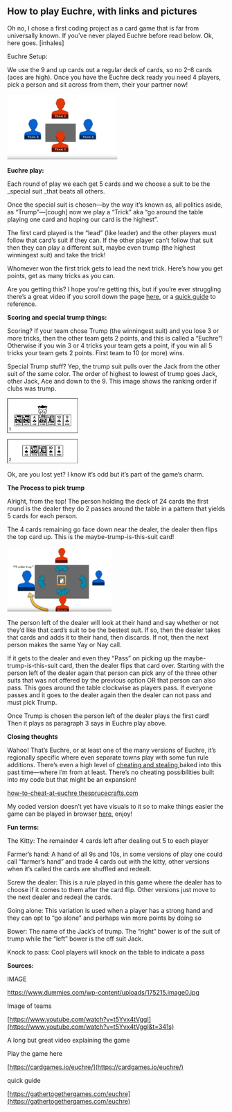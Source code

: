 ## How to play Euchre, with links and pictures ##

Oh no, I chose a first coding project as a card game that is far from universally known. If you’ve never played Euchre before read below. Ok, here goes. [inhales]

Euchre Setup:

We use the 9 and up cards out a regular deck of cards, so no 2–8 cards (aces are high). Once you have the Euchre deck ready you need 4 players, pick a person and sit across from them, their your partner now!

<img src="images/TeamAroundTable.png" height = "150" alt="Team around table">
 
**Euchre play:**

Each round of play we each get 5 cards and we choose a suit to be the _special suit _that beats all others. 

Once the special suit is chosen—by the way it’s known as, all politics aside, as “Trump”—[cough] now we play a “Trick” aka “go around the table playing one card and hoping our card is the highest”. 

The first card played is the “lead” (like leader) and the other players must follow that card’s suit if they can. If the other player can’t follow that suit then they can play a different suit, maybe even trump (the highest winningest suit) and take the trick!

Whomever won the first trick gets to lead the next trick. Here’s how you get points, get as many tricks as you can.  

Are you getting this? I hope you’re getting this, but if you’re ever struggling there’s a great video if you scroll down the page [here.](https://www.thesprucecrafts.com/euchre-rules-tricktaking-card-game-409350) or a [quick guide](https://gathertogethergames.com/euchre) to reference. 

**Scoring and special trump things:**

Scoring? If your team chose Trump (the winningest suit) and you lose 3 or more tricks, then the other team gets 2 points, and this is called a “Euchre”! Otherwise if you win 3 or 4 tricks your team gets a point, if you win all 5 tricks your team gets 2 points. First team to 10 (or more) wins. 

Special Trump stuff? Yep, the trump suit pulls over the Jack from the other suit of the same color. The order of highest to lowest of trump goes Jack, other Jack, Ace and down to the 9. This image shows the ranking order if clubs was trump. 

<img src="images/TrumpRank.jpg" height = "150" alt="Trump rank">

Ok, are you lost yet? I know it’s odd but it’s part of the game’s charm. 

**The Process to pick trump**

Alright, from the top! The person holding the deck of 24 cards the first round is the dealer they do 2 passes around the table in a pattern that yields 5 cards for each person. 

The 4 cards remaining go face down near the dealer, the dealer then flips the top card up. This is the maybe-trump-is-this-suit card! 

<img src="images/DecidingTrump.png" height = "150" alt="Deciding trump">

The person left of the dealer will look at their hand and say whether or not they’d like that card’s suit to be the bestest suit. If so, then the dealer takes that cards and adds it to their hand, then discards. If not, then the next person makes the same Yay or Nay call. 

If it gets to the dealer and even they “Pass” on picking up the maybe-trump-is-this-suit card, then the dealer flips that card over. Starting with the person left of the dealer again that person can pick any of the three other suits that was not offered by the previous option OR that person can also pass. This goes around the table clockwise as players pass.  If everyone passes and it goes to the dealer again then the dealer can not pass and must pick Trump. 

Once Trump is chosen the person left of the dealer plays the first card! Then it plays as paragraph 3 says in Euchre play above.

**Closing thoughts**

Wahoo! That’s Euchre, or at least one of the many versions of Euchre, it’s regionally specific where even separate towns play with some fun rule additions. There’s even a high level of <span style="text-decoration:underline;">cheating and stealing </span>baked into this past time—where I’m from at least. There’s no cheating possibilities built into my code but that might be an expansion! 

[how-to-cheat-at-euchre thesprucecrafts.com](https://www.thesprucecrafts.com/how-to-cheat-at-euchre-411488)

My coded version doesn’t yet have visuals to it so to make things easier the game can be played in browser [here](https://cardgames.io/euchre/), enjoy! 



**Fun terms:**

The Kitty: The remainder 4 cards left after dealing out 5 to each player

Farmer’s hand: A hand of all 9s and 10s, in some versions of play one could call “farmer’s hand” and trade 4 cards out with the kitty, other versions when it’s called the cards are shuffled and redealt. 

Screw the dealer: This is a rule played in this game where the dealer has to choose if it comes to them after the card flip. Other versions just move to the next dealer and redeal the cards. 

Going alone: This variation is used when a player has a strong hand and they can opt to “go alone” and perhaps win more points by doing so

Bower: The name of the Jack’s of trump. The “right” bower is of the suit of trump while the “left” bower is the off suit Jack. 

Knock to pass: Cool players will knock on the table to indicate a pass

**Sources:**

IMAGE

https://www.dummies.com/wp-content/uploads/175215.image0.jpg

Image of teams

[https://www.youtube.com/watch?v=t5Yvx4tVggI](https://www.youtube.com/watch?v=t5Yvx4tVggI&t=341s)

A long but great video explaining the game

Play the game here

[https://cardgames.io/euchre/](https://cardgames.io/euchre/)

quick guide

[https://gathertogethergames.com/euchre](https://gathertogethergames.com/euchre)

